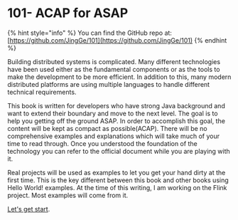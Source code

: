 # 101- ACAP for ASAP

{% hint style="info" %}
You can find the GitHub repo at: [https://github.com/JingGe/101](https://github.com/JingGe/101)
{% endhint %}

Building distributed systems is complicated. Many different technologies have been used either as the fundamental components or as the tools to make the development to be more efficient. In addition to this, many modern distributed platforms are using multiple languages to handle different technical requirements.

This book is written for developers who have strong Java background and want to extend their boundary and move to the next level. The goal is to help you getting off the ground ASAP. In order to accomplish this goal, the content will be kept as compact as possible(ACAP). There will be no comprehensive examples and explanations which will take much of your time to read through. Once you understood the foundation of the technology you can refer to the official document while you are playing with it.

Real projects will be used as examples to let you get your hand dirty at the first time. This is the key different between this book and other books using Hello World! examples. At the time of this writing, I am working on the Flink project. Most examples will come from it.&#x20;

[Let's get start](101-getting-started-with-flink-development/flink-dev.md). &#x20;
